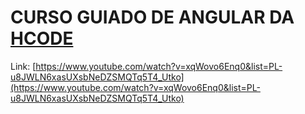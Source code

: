 # CURSO GUIADO DE ANGULAR DA [HCODE](https://hcode.com.br/)

Link: [https://www.youtube.com/watch?v=xqWovo6Enq0&list=PL-u8JWLN6xasUXsbNeDZSMQTq5T4_Utko](https://www.youtube.com/watch?v=xqWovo6Enq0&list=PL-u8JWLN6xasUXsbNeDZSMQTq5T4_Utko)